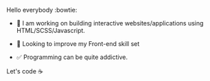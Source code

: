 Hello everybody :bowtie:

- 🔭 I am working on building interactive websites/applications using HTML/SCSS/Javascript.
- 🌱 Looking to improve my Front-end skill set

- :white_check_mark:  Programming can be quite addictive.

Let's code  :coffee:



<!--
**AsanteWiebers/AsanteWiebers** is a ✨ _special_ ✨ repository because its `README.md` (this file) appears on your GitHub profile.

Here are some ideas to get you started:

- 🔭 I’m currently working on ...
- 🌱 I’m currently learning ...
- 👯 I’m looking to collaborate on ...
- 🤔 I’m looking for help with ...
- 💬 Ask me about ...
- 📫 How to reach me: ...
- 😄 Pronouns: ...
- ⚡ Fun fact: ...
-->
